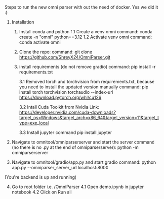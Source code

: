 Steps to run the new omni parser with out the need of docker. Yes we did it :)

1. Installation

   1. Install conda and python
      1.1 Create a venv omni
      command: conda create -n "omni" python==3.12
      1.2 Activate venv omni
      command: conda activate omni

   2. Clone the repo:
      command: git clone https://github.com/ShreyX24/OmniParser.git

   3. install requirements (do not remove gradio)
      command: pip install -r requirements.txt

      3.1 Removed torch and torchvision from requirements.txt, because you need to install the updated version manually
      command: pip install torch torchvision torchaudio --index-url https://download.pytorch.org/whl/cu126

      3.2 Intall Cuda Toolkit from Nvidia
      Link: https://developer.nvidia.com/cuda-downloads?target_os=Windows&target_arch=x86_64&target_version=11&target_type=exe_local

      3.3 Install jupyter
      command pip install jupyter

2. Navigate to omnitool/omniparserserver and start the server
   command (no there is no .py at the end of omniparserserver): python -m omniparserserver

3. Navigate to omnitool/gradio/app.py and start gradio
   command: python app.py --omniparser_server_url localhost:8000

(You're backend is up and running)

4. Go to root folder i.e. /OmniParser
   4.1 Open demo.ipynb in jupyter notebook
   4.2 Click on Run all
